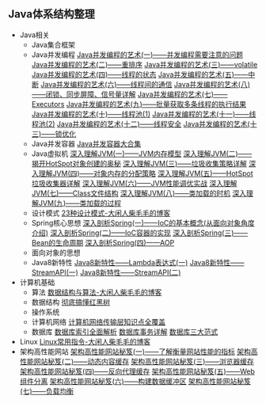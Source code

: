 ## Java体系结构整理

- Java相关
  - Java集合框架
  - Java并发编程 
    [Java并发编程的艺术(一)——并发编程需要注意的问题](http://blog.csdn.net/u010425776/article/details/54233279) 
    [Java并发编程的艺术(二)——重排序](http://blog.csdn.net/u010425776/article/details/54285658) 
    [Java并发编程的艺术(三)——volatile](http://blog.csdn.net/u010425776/article/details/54290526) 
    [Java并发编程的艺术(四)——线程的状态](http://blog.csdn.net/u010425776/article/details/54292463) 
    [Java并发编程的艺术(五)——中断](http://blog.csdn.net/u010425776/article/details/54313661) 
    [Java并发编程的艺术(六)——线程间的通信](http://blog.csdn.net/u010425776/article/details/54341405) 
    [Java并发编程的艺术(八)——闭锁、同步屏障、信号量详解](http://blog.csdn.net/u010425776/article/details/54580082) 
    [Java并发编程的艺术(七)——Executors](http://blog.csdn.net/u010425776/article/details/54580157) 
    [Java并发编程的艺术(九)——批量获取多条线程的执行结果](http://blog.csdn.net/u010425776/article/details/54580710) 
    [Java并发编程的艺术(十)——线程池(1)](http://blog.csdn.net/u010425776/article/details/56673564) 
    [Java并发编程的艺术(十一)——线程池(2)](http://blog.csdn.net/u010425776/article/details/56676897) 
    [Java并发编程的艺术(十二)——线程安全](http://blog.csdn.net/u010425776/article/details/58323471) 
    [Java并发编程的艺术(十三)——锁优化](http://blog.csdn.net/u010425776/article/details/58598307)
  - Java并发容器 
    [Java并发容器大合集](http://blog.csdn.net/u010425776/article/details/54890215)
  - Java虚拟机 
    [深入理解JVM(一)——JVM内存模型](http://blog.csdn.net/u010425776/article/details/51170118) 
    [深入理解JVM(二)——揭开HotSpot对象创建的奥秘](http://blog.csdn.net/u010425776/article/details/51190801) 
    [深入理解JVM(三)——垃圾收集策略详解](http://blog.csdn.net/u010425776/article/details/51189318) 
    [深入理解JVM(四)——对象内存的分配策略](http://blog.csdn.net/u010425776/article/details/51192448) 
    [深入理解JVM(五)——HotSpot垃圾收集器详解](http://blog.csdn.net/u010425776/article/details/51199767) 
    [深入理解JVM(六)——JVM性能调优实战](http://blog.csdn.net/u010425776/article/details/51232463) 
    [深入理解JVM(七)——Class文件结构](http://blog.csdn.net/u010425776/article/details/51245055) 
    [深入理解JVM(八)——类加载的时机](http://blog.csdn.net/u010425776/article/details/51251430) 
    [深入理解JVM(九)——类加载的过程](http://blog.csdn.net/u010425776/article/details/51254858)
  - 设计模式 
    [23种设计模式-大闲人柴毛毛的博客](http://blog.csdn.net/u010425776/article/category/5767333)
  - Spring核心思想 
    [深入剖析Spring(一)——IoC的基本概念(从面向对象角度介绍)](http://blog.csdn.net/u010425776/article/details/55269848) 
    [深入剖析Spring(二)——IoC容器的实现](http://blog.csdn.net/u010425776/article/details/55269888) 
    [深入剖析Spring(三)——Bean的生命周期](http://blog.csdn.net/u010425776/article/details/55510553) 
    [深入剖析Spring(四)——AOP](http://blog.csdn.net/u010425776/article/details/59112466)
  - 面向对象的思想
  - Java8新特性 
    [Java8新特性——Lambda表达式(一)](http://blog.csdn.net/u010425776/article/details/52334455) 
    [Java8新特性——StreamAPI(一)](http://blog.csdn.net/u010425776/article/details/52344425) 
    [Java8新特性——StreamAPI(二)](http://blog.csdn.net/u010425776/article/details/52346644)
- 计算机基础
  - 算法 
    [数据结构与算法-大闲人柴毛毛的博客](http://blog.csdn.net/u010425776/article/category/6840444)
  - 数据结构 
    [彻底搞懂红黑树](http://blog.csdn.net/u010425776/article/details/60970433)
  - 操作系统
  - 计算机网络 
    [计算机网络传输层知识点全覆盖](http://blog.csdn.net/u010425776/article/details/55006347)
  - 数据库 
    [数据库索引全面解析](http://blog.csdn.net/u010425776/article/details/60968248) 
    [数据库事务详解](http://blog.csdn.net/u010425776/article/details/60968283) 
    [数据库三大范式](http://blog.csdn.net/u010425776/article/details/60968300)
- Linux 
  [Linux常用指令-大闲人柴毛毛的博客](http://blog.csdn.net/u010425776/article/category/3112597)
- 架构高性能网站 
  [架构高性能网站秘笈(一)——了解衡量网站性能的指标](http://blog.csdn.net/u010425776/article/details/51087515) 
  [架构高性能网站秘笈(二)——动态内容缓存](http://blog.csdn.net/u010425776/article/details/51089204) 
  [架构高性能网站秘笈(三)——浏览器缓存](http://blog.csdn.net/u010425776/article/details/51090027) 
  [架构高性能网站秘笈(四)——反向代理缓存](http://blog.csdn.net/u010425776/article/details/51096468) 
  [架构高性能网站秘笈(五)——Web组件分离](http://blog.csdn.net/u010425776/article/details/51114765) 
  [架构高性能网站秘笈(六)——构建数据缓冲区](http://blog.csdn.net/u010425776/article/details/51120348) 
  [架构高性能网站秘笈(七)——负载均衡](http://blog.csdn.net/u010425776/article/details/51130500)
